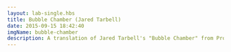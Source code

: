 ```yaml
---
layout: lab-single.hbs
title: Bubble Chamber (Jared Tarbell)
date: 2015-09-15 18:42:40
imgName: bubble-chamber
description: A translation of Jared Tarbell's "Bubble Chamber" from Processing to JavaScript. See his source code <a href="http://www.complexification.net/gallery/machines/binaryRing/appletm/BinaryRing_m.pde" target="_blank">here</a>.
---
```

